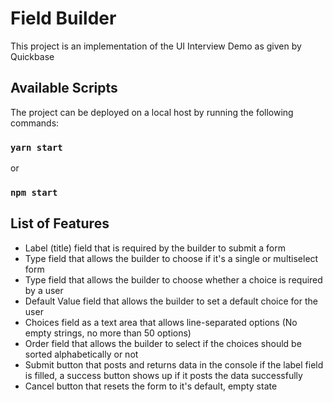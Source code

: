 # Field Builder

This project is an implementation of the UI Interview Demo as given by Quickbase

## Available Scripts

The project can be deployed on a local host by running the following commands:

### `yarn start`

or

### `npm start`

## List of Features

- Label (title) field that is required by the builder to submit a form
- Type field that allows the builder to choose if it's a single or multiselect form
- Type field that allows the builder to choose whether a choice is required by a user
- Default Value field that allows the builder to set a default choice for the user
- Choices field as a text area that allows line-separated options (No empty strings, no more than 50 options)
- Order field that allows the builder to select if the choices should be sorted alphabetically or not
- Submit button that posts and returns data in the console if the label field is filled, a success button shows up if it posts the data successfully
- Cancel button that resets the form to it's default, empty state
